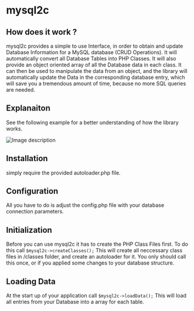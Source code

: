 # mysql2c

## How does it work ? 

mysql2c provides a simple to use Interface, in order to obtain and update Database Information for a MySQL database (CRUD Operations). 
It will automatically convert all Database Tables into PHP Classes. It will also provide an object oriented array of all the Database data in each class. It can then be used to manipulate the data from an object, and the library will automatically update the Data in the corresponding database entry, which will save you a tremendous amount of time, because no more SQL queries are needed. 

## Explanaiton 

See the following example for a better understanding of how the library works. 

![Image description](http://viewport.at/projects/mysql2c/images/concept.jpg)


## Installation 

simply require the provided autoloader.php file. 

## Configuration  

All you have to do is adjust the config.php file with your database connection parameters. 

## Initialization  

Before you can use mysql2c it has to create the PHP Class Files first. To do this call `$mysql2c->createClasses();` 
This will create all neccessary class files in /classes folder, and create an autoloader for it. You only should call this once, or if you applied some changes to your database structure. 

## Loading Data 

At the start up of your application call `$mysql2c->loadData();`
This will load all entries from your Database into a array for each table. 
